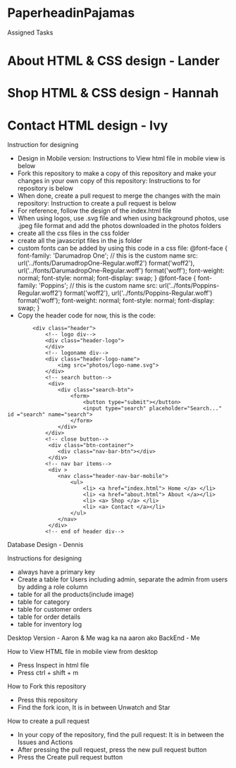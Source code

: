 # PaperheadinPajamas

Assigned Tasks

# About HTML & CSS design - Lander
# Shop HTML & CSS design - Hannah
# Contact HTML design - Ivy

Instruction for designing
- Design in Mobile version: Instructions to View html file in mobile view is below
- Fork this repository to make a copy of this repository and make your changes in your own copy of this repository: Instructions to for repository is below
- When done, create a pull request to merge the changes with the main repository: Instruction to create a pull request is below
- For reference, follow the design of the index.html file
- When using logos, use .svg file and when using background photos, use .jpeg file format and add the photos downloaded in the photos folders
- create all the css files in the css folder
- create all the javascript files in the js folder
- custom fonts can be added by using this code in a css file:
  @font-face {
    font-family: 'Darumadrop One'; // this is the custom name
    src: url('../fonts/DarumadropOne-Regular.woff2') format('woff2'),
        url('../fonts/DarumadropOne-Regular.woff') format('woff');
    font-weight: normal;
    font-style: normal;
    font-display: swap;
}
@font-face {
    font-family: 'Poppins'; // this is the custom name
    src: url('../fonts/Poppins-Regular.woff2') format('woff2'),
        url('../fonts/Poppins-Regular.woff') format('woff');
    font-weight: normal;
    font-style: normal;
    font-display: swap;
}
- Copy the header code for now, this is the code:
<!-- header div-->
            <div class="header">
                <!-- logo div-->
                <div class="header-logo">
                </div>
                <!-- logoname div-->
                <div class="header-logo-name">
                    <img src="photos/logo-name.svg">
                </div>
                <!-- search button-->
                 <div>
                    <div class="search-btn">
                        <form>
                            <button type="submit"></button>
                            <input type="search" placeholder="Search..." id ="search" name="search">
                        </form>
                    </div>
                </div>
                <!-- close button-->
                 <div class="btn-container">
                    <div class="nav-bar-btn"></div>
                 </div>
                <!-- nav bar items-->
                 <div >
                    <nav class="header-nav-bar-mobile">
                        <ul>
                            <li> <a href="index.html"> Home </a> </li>
                            <li> <a href="about.html"> About </a></li>
                            <li> <a> Shop </a> </li>
                            <li> <a> Contact </a></li>
                        </ul>
                    </nav>
                 </div>
                <!-- end of header div-->

Database Design - Dennis

Instructions for designing
- always have a primary key
- Create a table for Users including admin, separate the admin from users by adding a role column
- table for all the products(include image)
- table for category
- table for customer orders
- table for order details
- table for inventory log

Desktop Version - Aaron & Me
wag ka na aaron ako 
BackEnd - Me

How to View HTML file in mobile view from desktop
- Press Inspect in html file
- Press ctrl + shift + m

How to Fork this repository
- Press this repository
- Find the fork icon, It is in between Unwatch and Star

How to create a pull request
- In your copy of the repository, find the pull request: It is in between the Issues and Actions
- After pressing the pull request, press the new pull request button
- Press the Create pull request button

